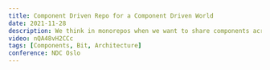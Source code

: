 ```yaml
---
title: Component Driven Repo for a Component Driven World
date: 2021-11-28
description: We think in monorepos when we want to share components across many teams and apps. but let's face it, we all hate monorepos. As soon as we hear the word we just think legacy. But it doesn't have to be. But if we make our repos component driven, where we can easily share components across any repos or apps then everything changes. We really are moving towards a component driven world so lets start building in component driven repos.
video: nQA48vH2CCc
tags: [Components, Bit, Architecture]
conference: NDC Oslo
---
```

